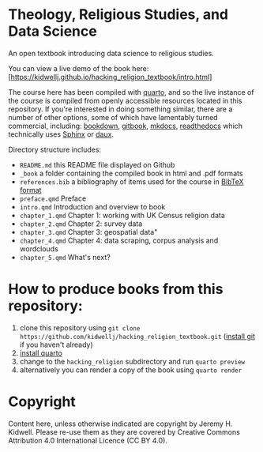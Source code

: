 # Theology, Religious Studies, and Data Science

An open textbook introducing data science to religious studies.

You can view a live demo of the book here: [https://kidwellj.github.io/hacking_religion_textbook/intro.html]

The course here has been compiled with [quarto](https://quarto.org/), and so the live instance of the course is compiled from openly accessible resources located in this repository. If you're interested in doing something similar, there are a number of other options, some of which have lamentably turned commercial, including:  [bookdown](https://github.com/rstudio/bookdown), [gitbook](https://docs.gitbook.com/), [mkdocs](https://www.mkdocs.org/), [readthedocs](https://readthedocs.org) which technically uses [Sphinx](http://www.sphinx-doc.org/en/master/) or [daux](https://daux.io/).

Directory structure includes:
* `README.md` this README file displayed on Github
* `_book` a folder containing the compiled book in html and .pdf formats
* `references.bib` a bibliography of items used for the course in [BibTeX format](http://www.bibtex.org/Format/)
* `preface.qmd` Preface
* `intro.qmd` Introduction and overview to book
* `chapter_1.qmd` Chapter 1: working with UK Census religion data
* `chapter_2.qmd` Chapter 2: survey data
* `chapter_3.qmd` Chapter 3: geospatial data"
* `chapter_4.qmd` Chapter 4: data scraping, corpus analysis and wordclouds
* `chapter_5.qmd` What's next?

# How to produce books from this repository:

1. clone this repository using `git clone https://github.com/kidwellj/hacking_religion_textbook.git` ([install git](https://git-scm.com/downloads) if you haven't already)
2. [install quarto](https://quarto.org/docs/get-started/)
3. change to the `hacking_religion` subdirectory and run `quarto preview`
4. alternatively you can render a copy of the book using `quarto render`

# Copyright

Content here, unless otherwise indicated are copyright by Jeremy H. Kidwell. Please re-use them as they are covered by Creative Commons Attribution 4.0 International Licence (CC BY 4.0).
